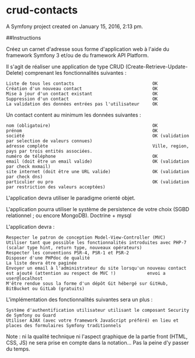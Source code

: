# crud-contacts


A Symfony project created on January 15, 2016, 2:13 pm.

##Instructions

Créez un carnet d'adresse sous forme d'application web à l'aide du framework Symfony 3 et/ou de du framework API Platform.

Il s'agit de réaliser une application de type CRUD (Create-Retrieve-Update-Delete) comprenant les fonctionnalités suivantes :

    Liste de tous les contacts                              OK
    Création d'un nouveau contact                           OK
    Mise à jour d'un contact existant                       OK
    Suppression d'un contact                                OK
    La validation des données entrées pas l'utilisateur     OK

Un contact content au minimum les données suivantes :

    nom (obligatoire)                                       OK
    prénom                                                  OK
    société                                                 OK (validation par selection de valeurs connues)
    adresse complète                                        Ville, region, pays par trois entités associées.
    numéro de téléphone                                     OK
    email (doit être un email valide)                       OK (validation par check mxmail)
    site internet (doit être une URL valide)                OK (validation par check dns)
    particulier ou pro                                      OK (validation par restriction des valeurs acceptées)

L'application devra utiliser le paradigme orienté objet.

L'application pourra utiliser le système de persistence de votre choix (SGBD relationnel ; ou encore MongoDB).
                                                            Doctrine + mysql

L'application devra :

    Respecter le patron de conception Model-View-Controller (MVC)
    Utiliser tant que possible les fonctionnalités introduites avec PHP-7 (scalar type hint, return type, nouveaux opérateurs)
    Respecter les conventions PSR-4, PSR-1 et PSR-2
    Disposer d'une PHPdoc de qualité
    La liste devra être paginée
    Envoyer un email à l'administrateur du site lorsqu'un nouveau contact est ajouté (attention au respect de MVC !)            envoi a user@localhost
    M'être rendue sous la forme d'un dépôt Git hébergé sur GitHub, BitBucket ou GitLab (gratuits)

L'implémentation des fonctionnalités suivantes sera un plus :

    Système d'authentification utilisateur utilisant le composant Security de Symfony ou Guard
    Utiliser AJAX (avec votre framework JavaScript préféré) en lieu et places des formulaires Symfony traditionnels

Note : ni la qualité technique ni l'aspect graphique de la partie front (HTML, CSS, JS) ne sera prise en compte dans la notation... Pas la peine d'y passer du temps.

